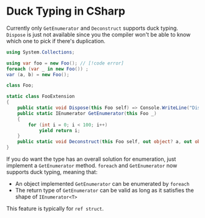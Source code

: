 # Duck Typing in CSharp

Currently only `GetEnumerator` and `Deconstruct` supports duck typing.
`Dispose` is just not available since you the compiler won't be able to know which one to pick if there's duplication.

```cs
using System.Collections;

using var foo = new Foo(); // [!code error] 
foreach (var _ in new Foo()) ;
var (a, b) = new Foo();

class Foo;

static class FooExtension
{
    public static void Dispose(this Foo self) => Console.WriteLine("Disposing Foo");
    public static IEnumerator GetEnumerator(this Foo _)
    {
        for (int i = 0; i < 100; i++)
            yield return i;
    }
    public static void Deconstruct(this Foo self, out object? a, out object? b) => a = b = null;
}
```

If you do want the type has an overall solution for enumeration, just implement a `GetEnumerator` method.
`foreach` and `GetEnumerator` now supports duck typing, meaning that:

- An object implemented `GetEnumerator` can be enumerated by `foreach`
- The return type of `GetEnumerator` can be valid as long as it satisfies the shape of `IEnumerator<T>`

This feature is typically for `ref struct`.
